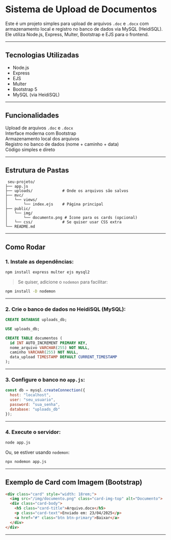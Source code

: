 
#  Sistema de Upload de Documentos

Este é um projeto simples para upload de arquivos `.doc` e `.docx` com armazenamento local e registro no banco de dados via MySQL (HeidiSQL). Ele utiliza Node.js, Express, Multer, Bootstrap e EJS para o frontend.

---

## Tecnologias Utilizadas

- Node.js
- Express
- EJS
- Multer
- Bootstrap 5
- MySQL (via HeidiSQL)

---

## Funcionalidades

 Upload de arquivos `.doc` e `.docx`  
 Interface moderna com Bootstrap  
 Armazenamento local dos arquivos  
 Registro no banco de dados (nome + caminho + data)  
 Código simples e direto

---

## Estrutura de Pastas

```
 seu-projeto/
├── app.js
├── uploads/             # Onde os arquivos são salvos
├── mvc/
│   └── views/
│       └── index.ejs    # Página principal
├── public/
│   └── img/
│       └── documento.png # Ícone para os cards (opcional)
│   └── css/             # Se quiser usar CSS extra
└── README.md
```

---

## Como Rodar

### 1. Instale as dependências:

```bash
npm install express multer ejs mysql2
```

> Se quiser, adicione o `nodemon` para facilitar:
```bash
npm install -D nodemon
```

---

### 2. Crie o banco de dados no HeidiSQL (MySQL):

```sql
CREATE DATABASE uploads_db;

USE uploads_db;

CREATE TABLE documentos (
  id INT AUTO_INCREMENT PRIMARY KEY,
  nome_arquivo VARCHAR(255) NOT NULL,
  caminho VARCHAR(255) NOT NULL,
  data_upload TIMESTAMP DEFAULT CURRENT_TIMESTAMP
);
```

---

### 3. Configure o banco no `app.js`:

```js
const db = mysql.createConnection({
  host: "localhost",
  user: "seu_usuario",
  password: "sua_senha",
  database: "uploads_db"
});
```

---

### 4. Execute o servidor:

```bash
node app.js
```

Ou, se estiver usando `nodemon`:

```bash
npx nodemon app.js
```

---

## Exemplo de Card com Imagem (Bootstrap)

```html
<div class="card" style="width: 18rem;">
  <img src="/img/documento.png" class="card-img-top" alt="Documento">
  <div class="card-body">
    <h5 class="card-title">Arquivo.docx</h5>
    <p class="card-text">Enviado em: 23/04/2025</p>
    <a href="#" class="btn btn-primary">Baixar</a>
  </div>
</div>
```

---


